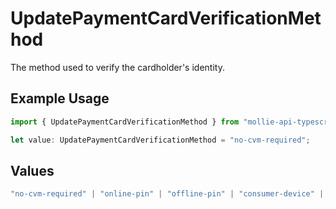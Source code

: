# UpdatePaymentCardVerificationMethod

The method used to verify the cardholder's identity.

## Example Usage

```typescript
import { UpdatePaymentCardVerificationMethod } from "mollie-api-typescript/models/operations";

let value: UpdatePaymentCardVerificationMethod = "no-cvm-required";
```

## Values

```typescript
"no-cvm-required" | "online-pin" | "offline-pin" | "consumer-device" | "signature" | "signature-and-online-pin" | "online-pin-and-signature" | "none" | "failed"
```